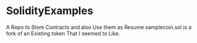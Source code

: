 # SolidityExamples
A Repo to Store Contracts and also Use them as Resume
samplecoin.sol is a fork of an Existing token That I seemed to Like.
